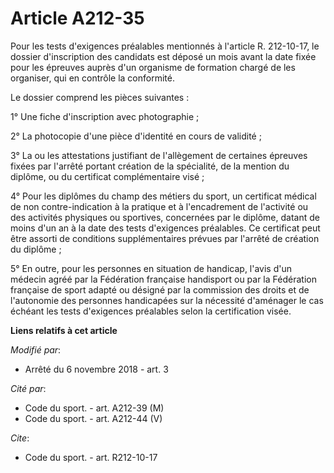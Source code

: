 # Article A212-35

Pour les tests d'exigences préalables mentionnés à l'article R. 212-10-17, le dossier d'inscription des candidats est déposé
un mois avant la date fixée pour les épreuves auprès d'un organisme de formation chargé de les organiser, qui en contrôle la
conformité.

Le dossier comprend les pièces suivantes :

1° Une fiche d'inscription avec photographie ;

2° La photocopie d'une pièce d'identité en cours de validité ;

3° La ou les attestations justifiant de l'allègement de certaines épreuves fixées par l'arrêté portant création de la
spécialité, de la mention du diplôme, ou du certificat complémentaire visé ;

4° Pour les diplômes du champ des métiers du sport, un certificat médical de non contre-indication à la pratique et à
l'encadrement de l'activité ou des activités physiques ou sportives, concernées par le diplôme, datant de moins d'un an à la
date des tests d'exigences préalables. Ce certificat peut être assorti de conditions supplémentaires prévues par l'arrêté de
création du diplôme ;

5° En outre, pour les personnes en situation de handicap, l'avis d'un médecin agréé par la Fédération française handisport ou
par la Fédération française de sport adapté ou désigné par la commission des droits et de l'autonomie des personnes
handicapées sur la nécessité d'aménager le cas échéant les tests d'exigences préalables selon la certification visée.

**Liens relatifs à cet article**

_Modifié par_:

  - Arrêté du 6 novembre 2018 - art. 3

_Cité par_:

  - Code du sport. - art. A212-39 (M)
  - Code du sport. - art. A212-44 (V)

_Cite_:

  - Code du sport. - art. R212-10-17

